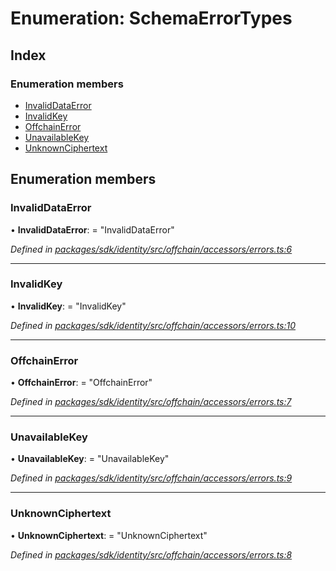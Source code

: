 # Enumeration: SchemaErrorTypes

## Index

### Enumeration members

* [InvalidDataError](_offchain_accessors_errors_.schemaerrortypes.md#invaliddataerror)
* [InvalidKey](_offchain_accessors_errors_.schemaerrortypes.md#invalidkey)
* [OffchainError](_offchain_accessors_errors_.schemaerrortypes.md#offchainerror)
* [UnavailableKey](_offchain_accessors_errors_.schemaerrortypes.md#unavailablekey)
* [UnknownCiphertext](_offchain_accessors_errors_.schemaerrortypes.md#unknownciphertext)

## Enumeration members

###  InvalidDataError

• **InvalidDataError**: = "InvalidDataError"

*Defined in [packages/sdk/identity/src/offchain/accessors/errors.ts:6](https://github.com/celo-org/celo-monorepo/blob/master/packages/sdk/identity/src/offchain/accessors/errors.ts#L6)*

___

###  InvalidKey

• **InvalidKey**: = "InvalidKey"

*Defined in [packages/sdk/identity/src/offchain/accessors/errors.ts:10](https://github.com/celo-org/celo-monorepo/blob/master/packages/sdk/identity/src/offchain/accessors/errors.ts#L10)*

___

###  OffchainError

• **OffchainError**: = "OffchainError"

*Defined in [packages/sdk/identity/src/offchain/accessors/errors.ts:7](https://github.com/celo-org/celo-monorepo/blob/master/packages/sdk/identity/src/offchain/accessors/errors.ts#L7)*

___

###  UnavailableKey

• **UnavailableKey**: = "UnavailableKey"

*Defined in [packages/sdk/identity/src/offchain/accessors/errors.ts:9](https://github.com/celo-org/celo-monorepo/blob/master/packages/sdk/identity/src/offchain/accessors/errors.ts#L9)*

___

###  UnknownCiphertext

• **UnknownCiphertext**: = "UnknownCiphertext"

*Defined in [packages/sdk/identity/src/offchain/accessors/errors.ts:8](https://github.com/celo-org/celo-monorepo/blob/master/packages/sdk/identity/src/offchain/accessors/errors.ts#L8)*
